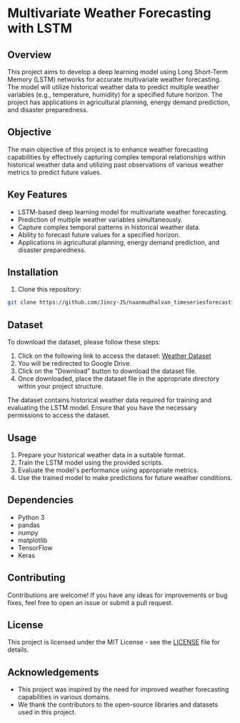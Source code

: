# Multivariate Weather Forecasting with LSTM

## Overview
This project aims to develop a deep learning model using Long Short-Term Memory (LSTM) networks for accurate multivariate weather forecasting. The model will utilize historical weather data to predict multiple weather variables (e.g., temperature, humidity) for a specified future horizon. The project has applications in agricultural planning, energy demand prediction, and disaster preparedness.

## Objective
The main objective of this project is to enhance weather forecasting capabilities by effectively capturing complex temporal relationships within historical weather data and utilizing past observations of various weather metrics to predict future values.

## Key Features
- LSTM-based deep learning model for multivariate weather forecasting.
- Prediction of multiple weather variables simultaneously.
- Capture complex temporal patterns in historical weather data.
- Ability to forecast future values for a specified horizon.
- Applications in agricultural planning, energy demand prediction, and disaster preparedness.

## Installation
1. Clone this repository:
```sh
git clone https://github.com/Jincy-JS/naanmudhalvan_timeseriesforecasting.git
```

## Dataset
To download the dataset, please follow these steps:

1. Click on the following link to access the dataset: [Weather Dataset](https://drive.google.com/file/d/1EcRuMIm5JYhvodQymwsfcq0D1Mi2TFvR/view?usp=drive_link)
2. You will be redirected to Google Drive.
3. Click on the "Download" button to download the dataset file.
4. Once downloaded, place the dataset file in the appropriate directory within your project structure.

The dataset contains historical weather data required for training and evaluating the LSTM model. Ensure that you have the necessary permissions to access the dataset.

## Usage
1. Prepare your historical weather data in a suitable format.
2. Train the LSTM model using the provided scripts.
3. Evaluate the model's performance using appropriate metrics.
4. Use the trained model to make predictions for future weather conditions.

## Dependencies
- Python 3
- pandas
- numpy
- matplotlib
- TensorFlow
- Keras

## Contributing
Contributions are welcome! If you have any ideas for improvements or bug fixes, feel free to open an issue or submit a pull request.

## License
This project is licensed under the MIT License - see the [LICENSE](LICENSE) file for details.

## Acknowledgements
- This project was inspired by the need for improved weather forecasting capabilities in various domains.
- We thank the contributors to the open-source libraries and datasets used in this project.
